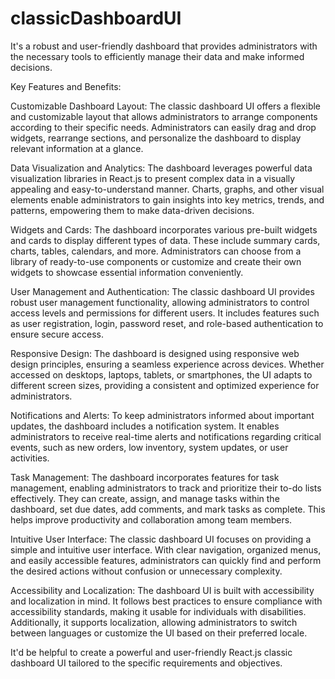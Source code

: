 # classicDashboardUI

It's a robust and user-friendly dashboard that provides administrators with the necessary tools to efficiently manage their data and make informed decisions.

Key Features and Benefits:

Customizable Dashboard Layout: The classic dashboard UI offers a flexible and customizable layout that allows administrators to arrange components according to their specific needs. Administrators can easily drag and drop widgets, rearrange sections, and personalize the dashboard to display relevant information at a glance.

Data Visualization and Analytics: The dashboard leverages powerful data visualization libraries in React.js to present complex data in a visually appealing and easy-to-understand manner. Charts, graphs, and other visual elements enable administrators to gain insights into key metrics, trends, and patterns, empowering them to make data-driven decisions.

Widgets and Cards: The dashboard incorporates various pre-built widgets and cards to display different types of data. These include summary cards, charts, tables, calendars, and more. Administrators can choose from a library of ready-to-use components or customize and create their own widgets to showcase essential information conveniently.

User Management and Authentication: The classic dashboard UI provides robust user management functionality, allowing administrators to control access levels and permissions for different users. It includes features such as user registration, login, password reset, and role-based authentication to ensure secure access.

Responsive Design: The dashboard is designed using responsive web design principles, ensuring a seamless experience across devices. Whether accessed on desktops, laptops, tablets, or smartphones, the UI adapts to different screen sizes, providing a consistent and optimized experience for administrators.

Notifications and Alerts: To keep administrators informed about important updates, the dashboard includes a notification system. It enables administrators to receive real-time alerts and notifications regarding critical events, such as new orders, low inventory, system updates, or user activities.

Task Management: The dashboard incorporates features for task management, enabling administrators to track and prioritize their to-do lists effectively. They can create, assign, and manage tasks within the dashboard, set due dates, add comments, and mark tasks as complete. This helps improve productivity and collaboration among team members.

Intuitive User Interface: The classic dashboard UI focuses on providing a simple and intuitive user interface. With clear navigation, organized menus, and easily accessible features, administrators can quickly find and perform the desired actions without confusion or unnecessary complexity.

Accessibility and Localization: The dashboard UI is built with accessibility and localization in mind. It follows best practices to ensure compliance with accessibility standards, making it usable for individuals with disabilities. Additionally, it supports localization, allowing administrators to switch between languages or customize the UI based on their preferred locale.

It'd be helpful to create a powerful and user-friendly React.js classic dashboard UI tailored to the specific requirements and objectives.

